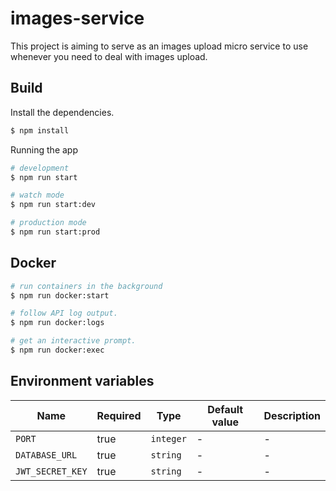 # images-service

This project is aiming to serve as an images upload micro service to use whenever you need to deal with images upload.

## Build

Install the dependencies.

```bash
$ npm install
```

Running the app

```bash
# development
$ npm run start

# watch mode
$ npm run start:dev

# production mode
$ npm run start:prod
```

## Docker

```bash
# run containers in the background
$ npm run docker:start

# follow API log output.
$ npm run docker:logs

# get an interactive prompt.
$ npm run docker:exec
```

## Environment variables

| Name             | Required | Type      | Default value | Description |
| ---------------- | -------- | --------- | ------------- | ----------- |
| `PORT`           | true     | `integer` | -             | -           |
| `DATABASE_URL`   | true     | `string`  | -             | -           |
| `JWT_SECRET_KEY` | true     | `string`  | -             | -           |
